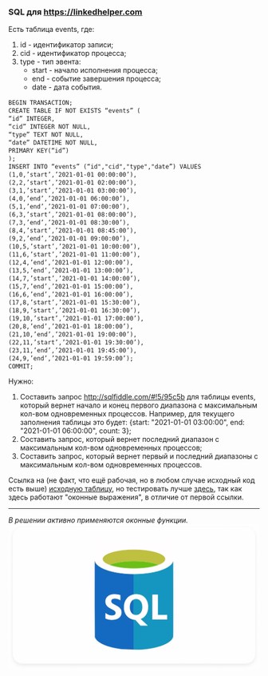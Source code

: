 ### SQL для https://linkedhelper.com

Есть таблица events, где:
1. id - идентификатор записи;
2. cid - идентификатор процесса;
3. type - тип эвента: 
   - start - начало исполнения процесса;
   - end - событие завершения процесса;
   - date - дата события.

```
BEGIN TRANSACTION;
CREATE TABLE IF NOT EXISTS “events” (
“id” INTEGER,
“cid” INTEGER NOT NULL,
“type” TEXT NOT NULL,
“date” DATETIME NOT NULL,
PRIMARY KEY(“id”)
);
INSERT INTO “events” (“id","cid","type","date”) VALUES (1,0,’start’,’2021-01-01 00:00:00’),
(2,2,’start’,’2021-01-01 02:00:00’),
(3,1,’start’,’2021-01-01 03:00:00’),
(4,0,’end’,’2021-01-01 06:00:00’),
(5,1,’end’,’2021-01-01 07:00:00’),
(6,3,’start’,’2021-01-01 08:00:00’),
(7,3,’end’,’2021-01-01 08:30:00’),
(8,4,’start’,’2021-01-01 08:45:00’),
(9,2,’end’,’2021-01-01 09:00:00’),
(10,5,’start’,’2021-01-01 10:00:00’),
(11,6,’start’,’2021-01-01 11:00:00’),
(12,4,’end’,’2021-01-01 12:00:00’),
(13,5,’end’,’2021-01-01 13:00:00’),
(14,7,’start’,’2021-01-01 14:00:00’),
(15,7,’end’,’2021-01-01 15:00:00’),
(16,6,’end’,’2021-01-01 16:00:00’),
(17,8,’start’,’2021-01-01 15:30:00’),
(18,9,’start’,’2021-01-01 16:30:00’),
(19,10,’start’,’2021-01-01 17:00:00’),
(20,8,’end’,’2021-01-01 18:00:00’),
(21,10,’end’,’2021-01-01 19:00:00’),
(22,11,’start’,’2021-01-01 19:30:00’),
(23,11,’end’,’2021-01-01 19:45:00’),
(24,9,’end’,’2021-01-01 19:59:00’);
COMMIT;
```

Нужно:
1. Составить запрос http://sqlfiddle.com/#!5/95c5b для таблицы events, который вернет начало и конец первого диапазона с максимальным кол-вом одновременных процессов.
   Например, для текущего заполнения таблицы это будет:
   {start: "2021-01-01 03:00:00", end: "2021-01-01 06:00:00", count: 3};
2. Составить запрос, который вернет последний диапазон с максимальным кол-вом одновременных процессов;
3. Составить запрос, который вернет первый и последний диапазоны с максимальным кол-вом одновременных процессов.

Ссылка на (не факт, что ещё рабочая, но в любом случае исходный код есть выше) [исходную таблицу](http://sqlfiddle.com/#!5/95c5b), но тестировать лучше [здесь](https://sqliteonline.com/), так как здесь работают "оконные выражения",
в отличие от первой ссылки.

---

*В решении активно применяются оконные функции.*
![image](imagesForReadme/sql.jpg)